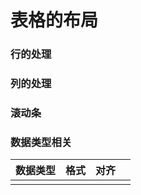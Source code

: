 # 表格的布局

### 行的处理

### 列的处理

### 滚动条

### 数据类型相关

| 数据类型 | 格式 | 对齐 |  |
| --- | --- | --- | --- |
|  |  |  |  |

